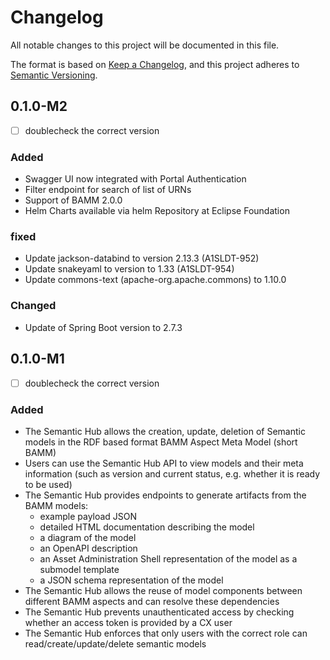 # Changelog
All notable changes to this project will be documented in this file.

The format is based on [Keep a Changelog](https://keepachangelog.com/en/1.0.0/),
and this project adheres to [Semantic Versioning](https://semver.org/spec/v2.0.0.html).

## 0.1.0-M2
- [ ] doublecheck the correct version

### Added
- Swagger UI now integrated with Portal Authentication
- Filter endpoint for search of list of URNs
- Support of BAMM 2.0.0
- Helm Charts available via helm Repository at Eclipse Foundation

 ### fixed
- Update jackson-databind to version 2.13.3 (A1SLDT-952)
- Update snakeyaml to version to 1.33 (A1SLDT-954)
- Update commons-text (apache-org.apache.commons) to 1.10.0

### Changed
- Update of Spring Boot version to 2.7.3

## 0.1.0-M1
- [ ] doublecheck the correct version

### Added
- The Semantic Hub allows the creation, update, deletion of Semantic models in the RDF based format BAMM Aspect Meta Model (short BAMM)
- Users can use the Semantic Hub API to view models and their meta information (such as version and current status, e.g. whether it is ready to be used)
- The Semantic Hub provides endpoints to generate artifacts from the BAMM models:
  - example payload JSON
  - detailed HTML documentation describing the model
  - a diagram of the model
  - an OpenAPI description
  - an Asset Administration Shell representation of the model as a submodel template
  - a JSON schema representation of the model
- The Semantic Hub allows the reuse of model components between different BAMM aspects and can resolve these dependencies
- The Semantic Hub prevents unauthenticated access by checking whether an access token is provided by a CX user
- The Semantic Hub enforces that only users with the correct role can read/create/update/delete semantic models